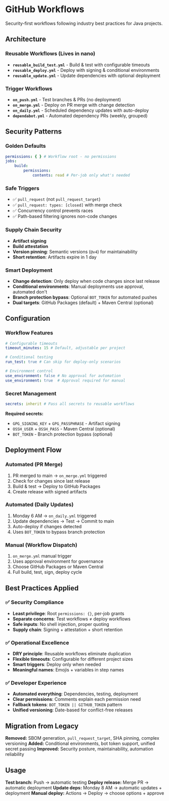 # GitHub Workflows

Security-first workflows following industry best practices for Java projects.

## Architecture

### Reusable Workflows (Lives in nano)

- **`reusable_build_test.yml`** - Build & test with configurable timeouts
- **`reusable_deploy.yml`** - Deploy with signing & conditional environments
- **`reusable_update.yml`** - Update dependencies with optional deployment

### Trigger Workflows

- **`on_push.yml`** - Test branches & PRs (no deployment)
- **`on_merge.yml`** - Deploy on PR merge with change detection
- **`on_daily.yml`** - Scheduled dependency updates with auto-deploy
- **`dependabot.yml`** - Automated dependency PRs (weekly, grouped)

## Security Patterns

### Golden Defaults

```yaml
permissions: { } # Workflow root - no permissions
jobs:
    build:
        permissions:
            contents: read # Per-job only what's needed
```

### Safe Triggers

- ✅ `pull_request` (not `pull_request_target`)
- ✅ `pull_request: types: [closed]` with merge check
- ✅ Concurrency control prevents races
- ✅ Path-based filtering ignores non-code changes

### Supply Chain Security

- **Artifact signing**
- **Build attestation**
- **Version pinning**: Semantic versions (`@v4`) for maintainability
- **Short retention**: Artifacts expire in 1 day

### Smart Deployment

- **Change detection**: Only deploy when code changes since last release
- **Conditional environments**: Manual deployments use approval, automated don't
- **Branch protection bypass**: Optional `BOT_TOKEN` for automated pushes
- **Dual targets**: GitHub Packages (default) + Maven Central (optional)

## Configuration

### Workflow Features

```yaml
# Configurable timeouts
timeout_minutes: 15 # Default, adjustable per project

# Conditional testing
run_test: true # Can skip for deploy-only scenarios

# Environment control
use_environment: false # No approval for automation
use_environment: true  # Approval required for manual
```

### Secret Management

```yaml
secrets: inherit # Pass all secrets to reusable workflows
```

**Required secrets:**

- `GPG_SIGNING_KEY` + `GPG_PASSPHRASE` - Artifact signing
- `OSSH_USER` + `OSSH_PASS` - Maven Central (optional)
- `BOT_TOKEN` - Branch protection bypass (optional)

## Deployment Flow

### Automated (PR Merge)

1. PR merged to main → `on_merge.yml` triggered
2. Check for changes since last release
3. Build & test → Deploy to GitHub Packages
4. Create release with signed artifacts

### Automated (Daily Updates)

1. Monday 6 AM → `on_daily.yml` triggered
2. Update dependencies → Test → Commit to main
3. Auto-deploy if changes detected
4. Uses `BOT_TOKEN` to bypass branch protection

### Manual (Workflow Dispatch)

1. `on_merge.yml` manual trigger
2. Uses approval environment for governance
3. Choose GitHub Packages or Maven Central
4. Full build, test, sign, deploy cycle

## Best Practices Applied

### ✅ Security Compliance

- **Least privilege**: Root `permissions: {}`, per-job grants
- **Separate concerns**: Test workflows ≠ deploy workflows
- **Safe inputs**: No shell injection, proper quoting
- **Supply chain**: Signing + attestation + short retention

### ✅ Operational Excellence

- **DRY principle**: Reusable workflows eliminate duplication
- **Flexible timeouts**: Configurable for different project sizes
- **Smart triggers**: Deploy only when needed
- **Meaningful names**: Emojis + variables in step names

### ✅ Developer Experience

- **Automated everything**: Dependencies, testing, deployment
- **Clear permissions**: Comments explain each permission need
- **Fallback tokens**: `BOT_TOKEN || GITHUB_TOKEN` pattern
- **Unified versioning**: Date-based for conflict-free releases

## Migration from Legacy

**Removed:** SBOM generation, `pull_request_target`, SHA pinning, complex versioning
**Added:** Conditional environments, bot token support, unified secret passing
**Improved:** Security posture, maintainability, automation reliability

## Usage

**Test branch:** Push → automatic testing
**Deploy release:** Merge PR → automatic deployment
**Update deps:** Monday 8 AM → automatic updates + deployment
**Manual deploy:** Actions → Deploy → choose options + approve
